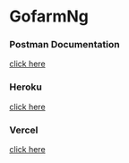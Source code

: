 # GofarmNg

### Postman Documentation
[click here](https://documenter.getpostman.com/view/22271662/2s8YYEQQkr)

### Heroku
[click here](https://gofarmng.herokuapp.com/)

### Vercel
[click here](https://gofarm-ng.vercel.app/)




